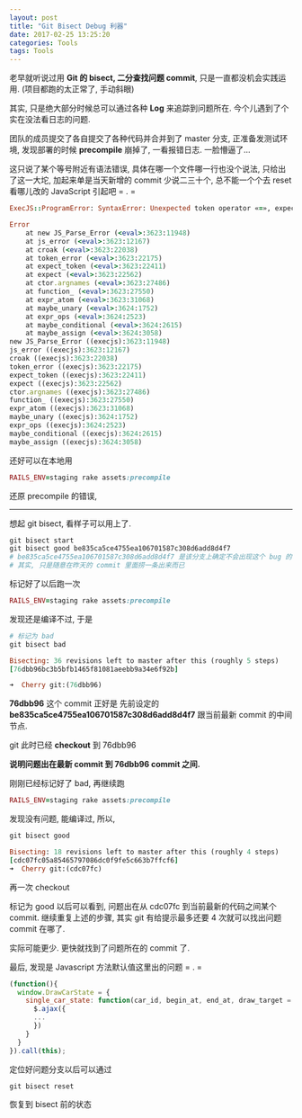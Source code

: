 ```yaml
---
layout: post
title: "Git Bisect Debug 利器"
date: 2017-02-25 13:25:20
categories: Tools
tags: Tools
---
```

<!--more-->


老早就听说过用 **Git 的 bisect, 二分查找问题 commit**, 只是一直都没机会实践运用. (项目都跑的太正常了, 手动斜眼)

其实, 只是绝大部分时候总可以通过各种 **Log** 来追踪到问题所在. 今个儿遇到了个实在没法看日志的问题.

团队的成员提交了各自提交了各种代码并合并到了 master 分支, 正准备发测试环境, 发现部署的时候 **precompile** 崩掉了, 一看报错日志. 一脸懵逼了...


这只说了某个等号附近有语法错误, 具体在哪一个文件哪一行也没个说法, 只给出了这一大坨, 加起来单是当天新增的 commit 少说二三十个, 总不能一个个去 reset 看哪儿改的 JavaScript 引起吧 = . =

```ruby
ExecJS::ProgramError: SyntaxError: Unexpected token operator «=», expected punc «,» (line: 58005, col: 69, pos: 2186981)

Error
    at new JS_Parse_Error (<eval>:3623:11948)
    at js_error (<eval>:3623:12167)
    at croak (<eval>:3623:22038)
    at token_error (<eval>:3623:22175)
    at expect_token (<eval>:3623:22411)
    at expect (<eval>:3623:22562)
    at ctor.argnames (<eval>:3623:27486)
    at function_ (<eval>:3623:27550)
    at expr_atom (<eval>:3623:31068)
    at maybe_unary (<eval>:3624:1752)
    at expr_ops (<eval>:3624:2523)
    at maybe_conditional (<eval>:3624:2615)
    at maybe_assign (<eval>:3624:3058)
new JS_Parse_Error ((execjs):3623:11948)
js_error ((execjs):3623:12167)
croak ((execjs):3623:22038)
token_error ((execjs):3623:22175)
expect_token ((execjs):3623:22411)
expect ((execjs):3623:22562)
ctor.argnames ((execjs):3623:27486)
function_ ((execjs):3623:27550)
expr_atom ((execjs):3623:31068)
maybe_unary ((execjs):3624:1752)
expr_ops ((execjs):3624:2523)
maybe_conditional ((execjs):3624:2615)
maybe_assign ((execjs):3624:3058)
```

还好可以在本地用

```ruby
RAILS_ENV=staging rake assets:precompile
```

还原 precompile 的错误,

--------------

想起 git bisect, 看样子可以用上了.

```ruby
git bisect start
git bisect good be835ca5ce4755ea106701587c308d6add8d4f7
# be835ca5ce4755ea106701587c308d6add8d4f7 是该分支上确定不会出现这个 bug 的 commit,
# 其实, 只是随意在昨天的 commit 里面捞一条出来而已
```

标记好了以后跑一次

```ruby
RAILS_ENV=staging rake assets:precompile
```

发现还是编译不过, 于是

```ruby
# 标记为 bad
git bisect bad

Bisecting: 36 revisions left to master after this (roughly 5 steps)
[76dbb96bc3b5bfb1465f81081aeebb9a34e6f92b]

➜  Cherry git:(76dbb96)
```

**76dbb96** 这个 commit 正好是 先前设定的 **be835ca5ce4755ea106701587c308d6add8d4f7** 跟当前最新 commit 的中间节点.

git 此时已经 **checkout** 到 76dbb96

**说明问题出在最新 commit 到 76dbb96 commit 之间.**

刚刚已经标记好了 bad, 再继续跑

```ruby
RAILS_ENV=staging rake assets:precompile
```

发现没有问题, 能编译过, 所以,

```ruby
git bisect good

Bisecting: 18 revisions left to master after this (roughly 4 steps)
[cdc07fc05a85465797086dc0f9fe5c663b7ffcf6]
➜  Cherry git:(cdc07fc)
```

再一次 checkout

标记为 good 以后可以看到, 问题出在从 cdc07fc 到当前最新的代码之间某个 commit. 继续重复上述的步骤, 其实 git 有给提示最多还要 4 次就可以找出问题 commit 在哪了.

实际可能更少. 更快就找到了问题所在的 commit 了.

最后, 发现是 Javascript 方法默认值这里出的问题 = . =

```javascript
(function(){
  window.DrawCarState = {
    single_car_state: function(car_id, begin_at, end_at, draw_target = '', format = 'html'){
      $.ajax({
      ...
      })
    }
  }
}).call(this);

```

定位好问题分支以后可以通过

```ruby
git bisect reset
```

恢复到 bisect 前的状态

